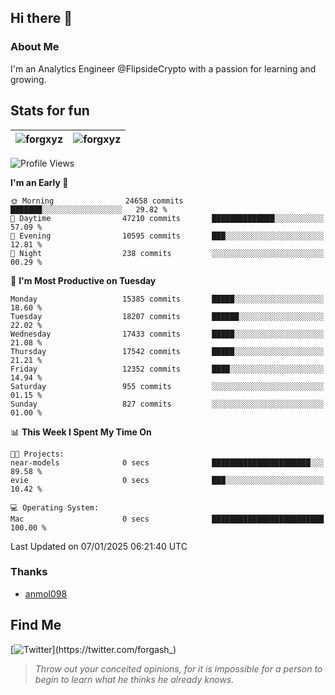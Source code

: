 ## Hi there 👋

### About Me

I'm an Analytics Engineer @FlipsideCrypto with a passion for learning and growing.
  
## Stats for fun

| <img align="center" src="https://github-readme-streak-stats.herokuapp.com/?user=forgxyz&theme=tokyonight" alt="forgxyz" /> | <img align="center" src="https://github-readme-stats.vercel.app/api?username=forgxyz&theme=tokyonight&show_icons=true" alt="forgxyz" /> |
| ------------- |------------- |


<!--START_SECTION:waka-->
![Profile Views](http://img.shields.io/badge/Profile%20Views-0-blue)

**I'm an Early 🐤** 

```text
🌞 Morning                24658 commits       ███████░░░░░░░░░░░░░░░░░░   29.82 % 
🌆 Daytime                47210 commits       ██████████████░░░░░░░░░░░   57.09 % 
🌃 Evening                10595 commits       ███░░░░░░░░░░░░░░░░░░░░░░   12.81 % 
🌙 Night                  238 commits         ░░░░░░░░░░░░░░░░░░░░░░░░░   00.29 % 
```
📅 **I'm Most Productive on Tuesday** 

```text
Monday                   15385 commits       █████░░░░░░░░░░░░░░░░░░░░   18.60 % 
Tuesday                  18207 commits       ██████░░░░░░░░░░░░░░░░░░░   22.02 % 
Wednesday                17433 commits       █████░░░░░░░░░░░░░░░░░░░░   21.08 % 
Thursday                 17542 commits       █████░░░░░░░░░░░░░░░░░░░░   21.21 % 
Friday                   12352 commits       ████░░░░░░░░░░░░░░░░░░░░░   14.94 % 
Saturday                 955 commits         ░░░░░░░░░░░░░░░░░░░░░░░░░   01.15 % 
Sunday                   827 commits         ░░░░░░░░░░░░░░░░░░░░░░░░░   01.00 % 
```


📊 **This Week I Spent My Time On** 

```text
🐱‍💻 Projects: 
near-models              0 secs              ██████████████████████░░░   89.58 % 
evie                     0 secs              ███░░░░░░░░░░░░░░░░░░░░░░   10.42 % 

💻 Operating System: 
Mac                      0 secs              █████████████████████████   100.00 % 
```


 Last Updated on 07/01/2025 06:21:40 UTC
<!--END_SECTION:waka-->

### Thanks
 - [anmol098](https://github.com/anmol098/waka-readme-stats/)
  
## Find Me
[![Twitter](https://img.shields.io/twitter/url/https/twitter.com/forgash_.svg?style=social&label=Follow%20%40forgash_)](https://twitter.com/forgash_)


> *Throw out your conceited opinions, for it is impossible for a person to begin to learn what he thinks he already knows.* 
